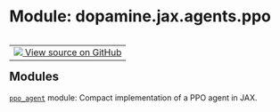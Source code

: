 <div itemscope itemtype="http://developers.google.com/ReferenceObject">
<meta itemprop="name" content="dopamine.jax.agents.ppo" />
<meta itemprop="path" content="Stable" />
</div>

# Module: dopamine.jax.agents.ppo

<!-- Insert buttons and diff -->

<table class="tfo-notebook-buttons tfo-api nocontent" align="left">
<td>
  <a target="_blank" href="https://github.com/google/dopamine/tree/master/dopamine/jax/agents/ppo/__init__.py">
    <img src="https://www.tensorflow.org/images/GitHub-Mark-32px.png" />
    View source on GitHub
  </a>
</td>
</table>







## Modules

[`ppo_agent`](../../../dopamine/jax/agents/ppo/ppo_agent.md) module: Compact implementation of a PPO agent in JAX.

